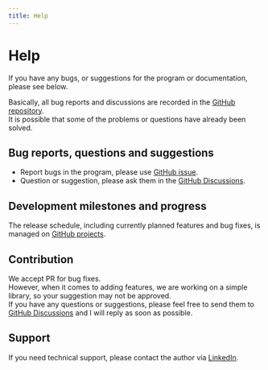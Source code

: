 ```yaml
---
title: Help
---
```


# Help

If you have any bugs, or suggestions for the program or documentation, please see below.

Basically, all bug reports and discussions are recorded in the [GitHub repository](https://github.com/pdfme/pdfme).  
It is possible that some of the problems or questions have already been solved.

## Bug reports, questions and suggestions

- Report bugs in the program, please use [GitHub issue](https://github.com/pdfme/pdfme/issues).
- Question or suggestion, please ask them in the [GitHub Discussions](https://github.com/pdfme/pdfme/discussions).

## Development milestones and progress

The release schedule, including currently planned features and bug fixes, is managed on [GitHub projects](https://github.com/pdfme/pdfme/projects).

## Contribution

We accept PR for bug fixes.  
However, when it comes to adding features, we are working on a simple library, so your suggestion may not be approved.  
If you have any questions or suggestions, please feel free to send them to [GitHub Discussions](https://github.com/pdfme/pdfme/discussions) and I will reply as soon as possible.

## Support

If you need technical support, please contact the author via [LinkedIn](https://www.linkedin.com/in/hand-dot/).
